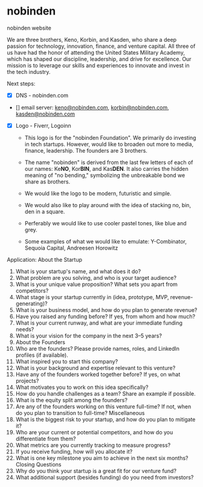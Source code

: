 # nobinden
nobinden website

We are three brothers, Keno, Korbin, and Kasden, who share a deep passion for technology, innovation, finance, and venture capital. All three of us have had the honor of attending the United States Military Academy, which has shaped our discipline, leadership, and drive for excellence. Our mission is to leverage our skills and experiences to innovate and invest in the tech industry.


Next steps:
- [x] DNS - nobinden.com
- [] email server: keno@nobinden.com, korbin@nobinden.com, kasden@nobinden.com
- [x] Logo - Fiverr, Logoinn
    - This logo is for the "nobinden Foundation". We primarily do investing in tech startups. However, would like to broaden out more to media, finance,  leadership. The founders are 3 brothers.
    - The name "nobinden" is derived from the last few letters of each of our names: Ke**NO**, Kor**BIN**, and Kas**DEN**. It also carries the hidden meaning of "no bending," symbolizing the unbreakable bond we share as brothers.

    - We would like the logo to be modern, futuristic and simple. 
    - We would also like to play around with the idea of stacking no, bin, den in a square. 
    - Perferably we would like to use cooler pastel tones, like blue and grey.
    - Some examples of what we would like to emulate: Y-Combinator, Sequoia Capital, Andreesen Horowitz

Application:
About the Startup
1. What is your startup's name, and what does it do?
2. What problem are you solving, and who is your target audience?
3. What is your unique value proposition? What sets you apart from competitors?
4. What stage is your startup currently in (idea, prototype, MVP, revenue-generating)?
5. What is your business model, and how do you plan to generate revenue?
6. Have you raised any funding before? If yes, from whom and how much?
7. What is your current runway, and what are your immediate funding needs?
8. What is your vision for the company in the next 3–5 years?
9. About the Founders
10. Who are the founders? Please provide names, roles, and LinkedIn profiles (if available).
11. What inspired you to start this company?
12. What is your background and expertise relevant to this venture?
13. Have any of the founders worked together before? If yes, on what projects?
14. What motivates you to work on this idea specifically?
15. How do you handle challenges as a team? Share an example if possible.
16. What is the equity split among the founders?
17. Are any of the founders working on this venture full-time? If not, when do you plan to transition to full-time?
Miscellaneous
18. What is the biggest risk to your startup, and how do you plan to mitigate it?
19. Who are your current or potential competitors, and how do you differentiate from them?
20. What metrics are you currently tracking to measure progress?
21. If you receive funding, how will you allocate it?
22. What is one key milestone you aim to achieve in the next six months?
Closing Questions
23. Why do you think your startup is a great fit for our venture fund?
24. What additional support (besides funding) do you need from investors?
